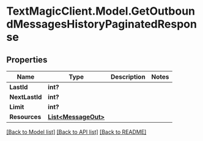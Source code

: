 # TextMagicClient.Model.GetOutboundMessagesHistoryPaginatedResponse
## Properties

Name | Type | Description | Notes
------------ | ------------- | ------------- | -------------
**LastId** | **int?** |  | 
**NextLastId** | **int?** |  | 
**Limit** | **int?** |  | 
**Resources** | [**List&lt;MessageOut&gt;**](MessageOut.md) |  | 

[[Back to Model list]](../README.md#documentation-for-models) [[Back to API list]](../README.md#documentation-for-api-endpoints) [[Back to README]](../README.md)

